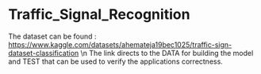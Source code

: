 # Traffic_Signal_Recognition

The dataset can be found : https://www.kaggle.com/datasets/ahemateja19bec1025/traffic-sign-dataset-classification
\n The link directs to the DATA for building the model and TEST that can be used to verify the applications correctness.
